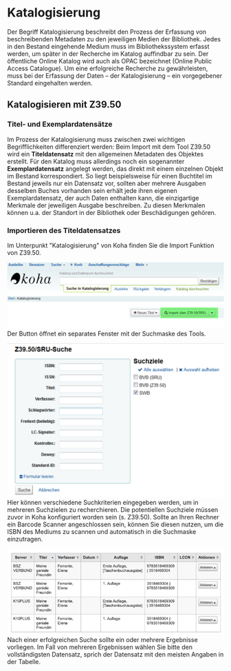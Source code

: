 # Katalogisierung
Der Begriff Katalogisierung beschreibt den Prozess der Erfassung von beschreibenden Metadaten zu den jeweiligen Medien der Bibliothek. Jedes in den Bestand eingehende Medium muss im Bibliothekssystem erfasst werden, um später in der Recherche im Katalog auffindbar zu sein. Der öffentliche Online Katalog wird auch als OPAC bezeichnet (Online Public Access Catalogue).
Um eine erfolgreiche Recherche zu gewährleisten, muss bei der Erfassung der Daten – der Katalogisierung – ein vorgegebener Standard eingehalten werden.

## Katalogisieren mit Z39.50

### Titel- und Exemplardatensätze
Im Prozess der Katalogisierung muss zwischen zwei wichtigen Begrifflichkeiten differenziert werden: Beim Import mit dem Tool Z39.50 wird ein **Titeldatensatz** mit den allgemeinen Metadaten des Objektes erstellt. Für den Katalog muss allerdings noch ein sogenannter **Exemplardatensatz** angelegt werden, das direkt mit einem einzelnen Objekt im Bestand korrespondiert. 
So liegt beispielsweise für einen Buchtitel im Bestand jeweils nur ein Datensatz vor, sollten aber mehrere Ausgaben desselben Buches vorhanden sein erhält jede ihren eigenen Exemplardatensatz, der auch Daten enthalten kann, die einzigartige Merkmale der jeweiligen Ausgabe beschreiben. Zu diesen Merkmalen können u.a. der Standort in der Bibliothek oder Beschädigungen gehören.

### Importieren des Titeldatensatzes
Im Unterpunkt "Katalogisierung" von Koha finden Sie die Import Funktion von Z39.50.

![Bild vom Import Button](../Images/import_button.png)
Der Button öffnet ein separates Fenster mit der Suchmaske des Tools.

![Bild der Suchmaske](../Images/z3950_suchmaske.png)
Hier können verschiedene Suchkriterien eingegeben werden, um in mehreren Suchzielen zu recherchieren. Die potentiellen Suchziele müssen zuvor in Koha konfiguriert worden sein (s. Z39.50).
Sollte an Ihren Rechner ein Barcode Scanner angeschlossen sein, können Sie diesen nutzen, um die ISBN des Mediums zu scannen und automatisch in die Suchmaske einzutragen.

![Bild der Ergebnisliste](../Images/z3950_ergebnisliste.png)
Nach einer erfolgreichen Suche sollte ein oder mehrere Ergebnisse vorliegen. Im Fall von mehreren Ergebnissen wählen Sie bitte den vollständigsten Datensatz, sprich der Datensatz mit den meisten Angaben in der Tabelle.
